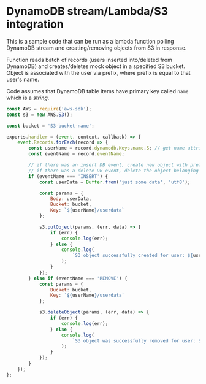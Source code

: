 # DynamoDB stream/Lambda/S3 integration

This is a sample code that can be run as a lambda function polling DynamoDB stream and creating/removing objects from S3 in response.

Function reads batch of records (users inserted into/deleted from DynamoDB) and creates/deletes
mock object in a specified S3 bucket. Object is associated with the user via prefix, where prefix is equal to that user's name.

Code assumes that DynamoDB table items have primary key called `name` which is a _string_.

```javascript
const AWS = require('aws-sdk');
const s3 = new AWS.S3();

const bucket = 'S3-bucket-name';

exports.handler = (event, context, callback) => {
    event.Records.forEach(record => {
        const userName = record.dynamodb.Keys.name.S; // get name attribute
        const eventName = record.eventName;

        // if there was an insert DB event, create new object with prefix equal to username
        // if there was a delete DB event, delete the object belonging to the deleted user
        if (eventName === 'INSERT') {
            const userData = Buffer.from('just some data', 'utf8');

            const params = {
                Body: userData,
                Bucket: bucket,
                Key: `${userName}/userdata`
            };

            s3.putObject(params, (err, data) => {
                if (err) {
                    console.log(err);
                } else {
                    console.log(
                        `S3 object successfully created for user: ${userName}`
                    );
                }
            });
        } else if (eventName === 'REMOVE') {
            const params = {
                Bucket: bucket,
                Key: `${userName}/userdata`
            };

            s3.deleteObject(params, (err, data) => {
                if (err) {
                    console.log(err);
                } else {
                    console.log(
                        `S3 object was successfully removed for user: ${userName}`
                    );
                }
            });
        }
    });
};
```
